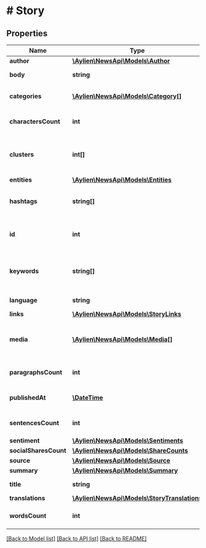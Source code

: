# # Story

## Properties

Name | Type | Description | Notes
------------ | ------------- | ------------- | -------------
**author** | [**\Aylien\NewsApi\Models\Author**](Author.md) |  | [optional] 
**body** | **string** | Body of the story | [optional] 
**categories** | [**\Aylien\NewsApi\Models\Category[]**](Category.md) | Suggested categories for the story | [optional] 
**charactersCount** | **int** | Character count of the story body | [optional] 
**clusters** | **int[]** | An array of clusters the story is associated with | [optional] 
**entities** | [**\Aylien\NewsApi\Models\Entities**](Entities.md) |  | [optional] 
**hashtags** | **string[]** | An array of suggested Story hashtags | [optional] 
**id** | **int** | ID of the story which is a unique identification | [optional] 
**keywords** | **string[]** | Extracted keywords mentioned in the story title or body | [optional] 
**language** | **string** | Language of the story | [optional] 
**links** | [**\Aylien\NewsApi\Models\StoryLinks**](StoryLinks.md) |  | [optional] 
**media** | [**\Aylien\NewsApi\Models\Media[]**](Media.md) | An array of extracted media such as images and videos | [optional] 
**paragraphsCount** | **int** | Paragraph count of the story body | [optional] 
**publishedAt** | [**\DateTime**](\DateTime.md) | Published date of the story | [optional] 
**sentencesCount** | **int** | Sentence count of the story body | [optional] 
**sentiment** | [**\Aylien\NewsApi\Models\Sentiments**](Sentiments.md) |  | [optional] 
**socialSharesCount** | [**\Aylien\NewsApi\Models\ShareCounts**](ShareCounts.md) |  | [optional] 
**source** | [**\Aylien\NewsApi\Models\Source**](Source.md) |  | [optional] 
**summary** | [**\Aylien\NewsApi\Models\Summary**](Summary.md) |  | [optional] 
**title** | **string** | Title of the story | [optional] 
**translations** | [**\Aylien\NewsApi\Models\StoryTranslations**](StoryTranslations.md) |  | [optional] 
**wordsCount** | **int** | Word count of the story body | [optional] 

[[Back to Model list]](../../README.md#documentation-for-models) [[Back to API list]](../../README.md#documentation-for-api-endpoints) [[Back to README]](../../README.md)


